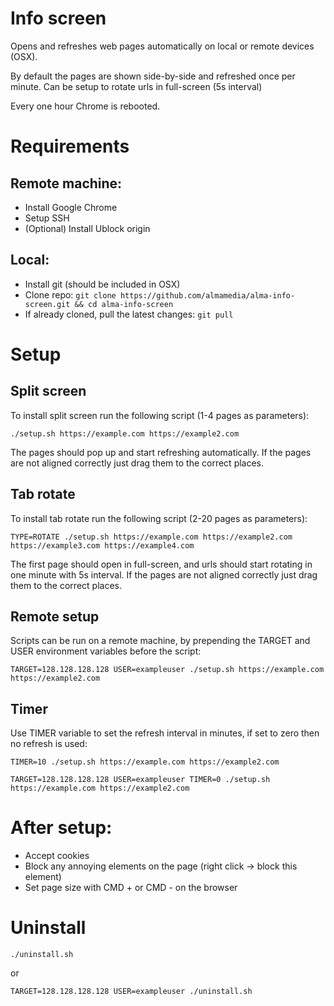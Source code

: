# Info screen
Opens and refreshes web pages automatically on local or remote devices (OSX).

By default the pages are shown side-by-side and refreshed once per minute.
Can be setup to rotate urls in full-screen (5s interval)

Every one hour Chrome is rebooted.

# Requirements
## Remote machine:
* Install Google Chrome
* Setup SSH
* (Optional) Install Ublock origin

## Local:
* Install git (should be included in OSX)
* Clone repo: `git clone https://github.com/almamedia/alma-info-screen.git && cd alma-info-screen`
* If already cloned, pull the latest changes: `git pull`

# Setup
## Split screen
To install split screen run the following script (1-4 pages as parameters):

`./setup.sh https://example.com https://example2.com`

The pages should pop up and start refreshing automatically.
If the pages are not aligned correctly just drag them to the correct places.

## Tab rotate
To install tab rotate run the following script (2-20 pages as parameters):

`TYPE=ROTATE ./setup.sh https://example.com https://example2.com https://example3.com https://example4.com`

The first page should open in full-screen, and urls should start rotating in one minute with 5s interval.
If the pages are not aligned correctly just drag them to the correct places.

## Remote setup

Scripts can be run on a remote machine, by prepending the TARGET and USER environment variables before the script:

`TARGET=128.128.128.128 USER=exampleuser ./setup.sh https://example.com https://example2.com`


## Timer
Use TIMER variable to set the refresh interval in minutes, if set to zero then no refresh is used:

`TIMER=10 ./setup.sh https://example.com https://example2.com`

`TARGET=128.128.128.128 USER=exampleuser TIMER=0 ./setup.sh https://example.com https://example2.com`

# After setup:
* Accept cookies
* Block any annoying elements on the page (right click -> block this element)
* Set page size with CMD + or CMD - on the browser

# Uninstall

`./uninstall.sh`

or

`TARGET=128.128.128.128 USER=exampleuser ./uninstall.sh`
